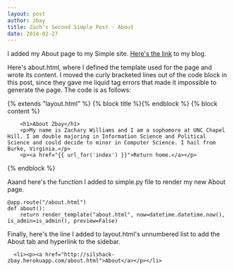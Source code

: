 ```yaml
---
layout: post
author: zbay
title: Zach's Second Simple Post - About
date: 2014-02-27
---
```


I added my About page to my Simple site. [Here's the link](http://silshack-zbay.herokuapp.com/) to my blog.

Here's about.html, where I defined the template used for the page and wrote its content. I moved the curly bracketed lines out of the code block in this post,
since they gave me liquid tag errors that made it impossible to generate the page. The code is as follows:

{% extends "layout.html" %}
{% block title %}<title>{{ config.BLOG_TITLE }}</title>{% endblock %}
{% block content %}
```
	<h1>About Zbay</h1>
	<p>My name is Zachary Williams and I am a sophomore at UNC Chapel Hill. I am double majoring in Information Science and Political Science and could decide to minor in Computer Science. I hail from Burke, Virginia.</p>
	<p><a href="{{ url_for('index') }}">Return home.</a></p>
```
{% endblock %}

Aaand here's the function I added to simple.py file to render my new About page.

```
@app.route("/about.html")
def about():
    return render_template("about.html", now=datetime.datetime.now(), is_admin=is_admin(), preview=False)
```

Finally, here's the line I added to layout.html's unnumbered list to add the About tab and hyperlink to the sidebar.

```
  <li><p><a href="http://silshack-zbay.herokuapp.com/about.html">About</a></p></li>
```